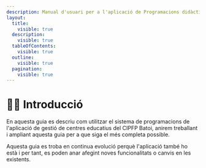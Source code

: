 ```yaml
---
description: Manual d'usuari per a l'aplicació de Programacions didàctiques del CIPFP Batoi
layout:
  title:
    visible: true
  description:
    visible: true
  tableOfContents:
    visible: true
  outline:
    visible: true
  pagination:
    visible: true
---
```


# 🧙‍♂️ Introducció

En aquesta guia es descriu com utilitzar el sistema de programacions de l'aplicació de gestió de centres educatius del CIPFP Batoi, anirem treballant i ampliant aquesta guia per a que siga el més completa possible.

Aquesta guia es troba en continua evolució perquè l'aplicació també ho està i per tant, es poden anar afegint noves funcionalitats o canvis en les existents.
